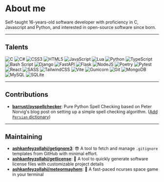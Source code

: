 # About me

Self-taught 16-years-old software developer with proficiency in C, Javascript and Python, and interested in open-source software since born.

---

## Talents

![C](https://img.shields.io/badge/c-black?style=for-the-badge&logo=c&logoColor=white)
![C#](https://img.shields.io/badge/c%23-black?style=for-the-badge&logo=csharp&logoColor=white)
![CSS3](https://img.shields.io/badge/css3-black?style=for-the-badge&logo=css3&logoColor=white)
![HTML5](https://img.shields.io/badge/html5-black?style=for-the-badge&logo=html5&logoColor=white)
![JavaScript](https://img.shields.io/badge/javascript-black?style=for-the-badge&logo=javascript&logoColor=white)
![Lua](https://img.shields.io/badge/lua-black?style=for-the-badge&logo=lua&logoColor=white)
![Python](https://img.shields.io/badge/python-black?style=for-the-badge&logo=python&logoColor=white)
![TypeScript](https://img.shields.io/badge/typescript-black?style=for-the-badge&logo=typescript&logoColor=white)
![Bash Script](https://img.shields.io/badge/bash_script-black?style=for-the-badge&logo=gnu-bash&logoColor=white)
![Django](https://img.shields.io/badge/django-black?style=for-the-badge&logo=django&logoColor=white)
![FastAPI](https://img.shields.io/badge/FastAPI-black?style=for-the-badge&logo=fastapi&logoColor=white)
![Flask](https://img.shields.io/badge/flask-black?style=for-the-badge&logo=flask&logoColor=white)
![NodeJS](https://img.shields.io/badge/node.js-black?style=for-the-badge&logo=node.js&logoColor=white)
![Poetry](https://img.shields.io/badge/Poetry-black?style=for-the-badge&logo=poetry&logoColor=white)
![Pytest](https://img.shields.io/badge/pytest-black?style=for-the-badge&logo=pytest&logoColor=white)
![React](https://img.shields.io/badge/react-black?style=for-the-badge&logo=react&logoColor=white)
![SASS](https://img.shields.io/badge/SASS-black?style=for-the-badge&logo=SASS&logoColor=white)
![TailwindCSS](https://img.shields.io/badge/tailwindcss-black?style=for-the-badge&logo=tailwind-css&logoColor=white)
![Vite](https://img.shields.io/badge/vite-black?style=for-the-badge&logo=vite&logoColor=white)
![Gunicorn](https://img.shields.io/badge/gunicorn-black?style=for-the-badge&logo=gunicorn&logoColor=white)
![Git](https://img.shields.io/badge/git-black?style=for-the-badge&logo=git&logoColor=white)
![MongoDB](https://img.shields.io/badge/MongoDB-black?style=for-the-badge&logo=mongodb&logoColor=white)
![MySQL](https://img.shields.io/badge/mysql-black?style=for-the-badge&logo=mysql&logoColor=white)
![SQLite](https://img.shields.io/badge/sqlite-black?style=for-the-badge&logo=sqlite&logoColor=white)

---

## Contributions

- [**barrust/pyspellchecker**](https://github.com/barrust/pyspellchecker): Pure Python Spell Checking based on Peter Norvig's blog post on setting up a simple spell checking algorithm. ([Add `Persian` dictionary](https://github.com/barrust/pyspellchecker/pull/181))

---

## Maintaining

- [**ashkanfeyzollahi/getignore3**](https://github.com/ashkanfeyzollahi/getignore3): 😎 A tool to fetch and manage `.gitignore` templates from GitHub with minimal effort.
- [**ashkanfeyzollahi/getlicense**](https://github.com/ashkanfeyzollahi/getlicense): 📖 A tool to quickly generate software license files with customizable project details
- [**ashkanfeyzollahi/meteormayhem**](https://github.com/ashkanfeyzollahi/meteormayhem): 🚀 A fast-paced ncurses space game in your terminal
